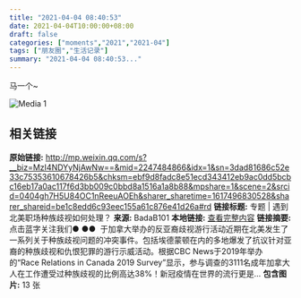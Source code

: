 ```yaml
---
title: "2021-04-04 08:40:53"
date: 2021-04-04T10:00:00+08:00
draft: false
categories: ["moments","2021","2021-04"]
tags: ["朋友圈","生活记录"]
summary: "2021-04-04 08:40:53..."
---
```


马一个~

![Media 1](/Moments/photos/2021-04-04/202104040840530.jpg)

## 相关链接

**原始链接:** http://mp.weixin.qq.com/s?__biz=MzI4NDYyNjAwNw==&mid=2247484866&idx=1&sn=3dad81686c52e33c75353610678426b5&chksm=ebf9d8fadc8e51ecd343412eb9ac0dd5bcbc16eb17a0ac117f6d3bb009c0bbd8a1516a1a8b88&mpshare=1&scene=2&srcid=0404gh7H5U84OC1nReeuAOEh&sharer_sharetime=1617496830528&sharer_shareid=be1c8edd6c93eec155a61c876e41d26a#rd
**链接标题:** 专题 | 遇到北美职场种族歧视如何处理？
**来源:** BadaB101
**本地链接:** [查看完整内容](/link_content/2021/04/2021-04-04/link_content/)
**链接摘要:** 点击蓝字关注我们● ●●  于加拿大举办的反亚裔歧视游行活动近期在北美发生了一系列关于种族歧视问题的冲突事件。包括埃德蒙顿在内的多地爆发了抗议针对亚裔的种族歧视和仇恨犯罪的游行示威活动。根据CBC News于2019年举办的“Race Relations in Canada 2019 Survey”显示，参与调查的3111名成年加拿大人在工作遭受过种族歧视的比例高达38%！新冠疫情在世界的流行更是...
**包含图片:** 13 张

